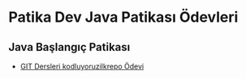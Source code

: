 # Patika Dev Java Patikası Ödevleri

## Java Başlangıç Patikası

- [GIT Dersleri kodluyoruzilkrepo Ödevi](https://github.com/nalcaciomer/patikadev-odevler/blob/java-baslangic-patika/GIT/kodluyoruzilkrepo/kodluyoruzilkrepo.md)